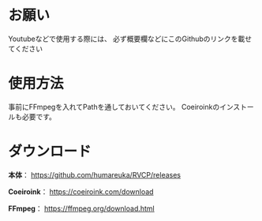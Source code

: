 # お願い
 Youtubeなどで使用する際には、
必ず概要欄などにこのGithubのリンクを載せてください

# 使用方法
事前にFFmpegを入れてPathを通しておいてください。
Coeiroinkのインストールも必要です。

# ダウンロード
**本体**：
https://github.com/humareuka/RVCP/releases

**Coeiroink**：
https://coeiroink.com/download

**FFmpeg**：
https://ffmpeg.org/download.html
